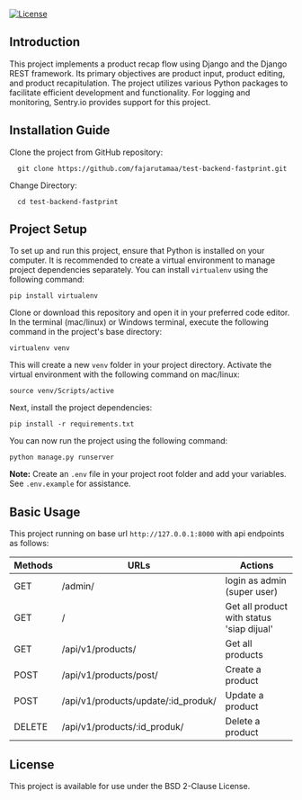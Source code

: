 [![License](https://img.shields.io/badge/License-BSD_2--Clause-orange.svg)](https://github.com/fajarutamaa/test-backend-fastprint/blob/main/LICENSE)

## Introduction

This project implements a product recap flow using Django and the Django REST framework. Its primary objectives are product input, product editing, and product recapitulation. The project utilizes various Python packages to facilitate efficient development and functionality. For logging and monitoring, Sentry.io provides support for this project.

## Installation Guide

Clone the project from GitHub repository:

      git clone https://github.com/fajarutamaa/test-backend-fastprint.git

Change Directory:

      cd test-backend-fastprint

## Project Setup

To set up and run this project, ensure that Python is installed on your computer. It is recommended to create a virtual environment to manage project dependencies separately. You can install `virtualenv` using the following command:

```
pip install virtualenv
```

Clone or download this repository and open it in your preferred code editor. In the terminal (mac/linux) or Windows terminal, execute the following command in the project's base directory:

```
virtualenv venv
```

This will create a new `venv` folder in your project directory. Activate the virtual environment with the following command on mac/linux:

```
source venv/Scripts/active
```

Next, install the project dependencies:

```
pip install -r requirements.txt
```

You can now run the project using the following command:

```
python manage.py runserver
```

**Note:** Create an `.env` file in your project root folder and add your variables. See `.env.example` for assistance.

## Basic Usage

This project running on base url `http://127.0.0.1:8000` with api endpoints as follows:

| Methods | URLs                                | Actions                                   |
| ------- | ----------------------------------- | ----------------------------------------- |
| GET     | /admin/                             | login as admin (super user)               |
| GET     | /                                   | Get all product with status 'siap dijual' |
| GET     | /api/v1/products/                   | Get all products                          |
| POST    | /api/v1/products/post/              | Create a product                          |
| POST    | /api/v1/products/update/:id_produk/ | Update a product                          |
| DELETE  | /api/v1/products/:id_produk/        | Delete a product                          |

## License

This project is available for use under the BSD 2-Clause License.
